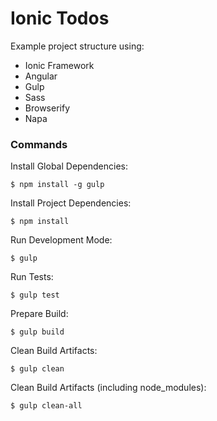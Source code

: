 # Ionic Todos

  Example project structure using:

  - Ionic Framework
  - Angular
  - Gulp
  - Sass
  - Browserify
  - Napa

### Commands

Install Global Dependencies:

    $ npm install -g gulp

Install Project Dependencies:

    $ npm install

Run Development Mode:

    $ gulp

Run Tests:

    $ gulp test

Prepare Build:

    $ gulp build

Clean Build Artifacts:

    $ gulp clean

Clean Build Artifacts (including node_modules):

    $ gulp clean-all

